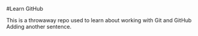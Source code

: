 #Learn GitHub

This is a throwaway repo used to learn about working with Git and GitHub
Adding another sentence.
